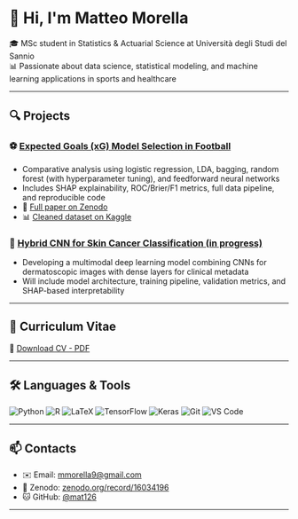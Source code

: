 # 👋 Hi, I'm Matteo Morella
🎓 MSc student in Statistics & Actuarial Science at Università degli Studi del Sannio  
📊 Passionate about data science, statistical modeling, and machine learning applications in sports and healthcare

---

## 🔍 Projects

### ⚽ [Expected Goals (xG) Model Selection in Football](https://github.com/mat126/Expected-Goals-xG-model-in-Football)
- Comparative analysis using logistic regression, LDA, bagging, random forest (with hyperparameter tuning), and feedforward neural networks
- Includes SHAP explainability, ROC/Brier/F1 metrics, full data pipeline, and reproducible code
- 📘 [Full paper on Zenodo](https://doi.org/10.5281/zenodo.16034196)  
- 📊 [Cleaned dataset on Kaggle](https://www.kaggle.com/datasets/mat126/shots-dataset-for-footballsoccer)

### 🧬 [Hybrid CNN for Skin Cancer Classification (in progress)](https://github.com/mat126/skin-cancer-detection) 
- Developing a multimodal deep learning model combining CNNs for dermatoscopic images with dense layers for clinical metadata
- Will include model architecture, training pipeline, validation metrics, and SHAP-based interpretability

---

## 📄 Curriculum Vitae

📎 [Download CV - PDF](https://github.com/mat126/mat126/raw/main/CV_Matteo.pdf)

---

## 🛠️ Languages & Tools

![Python](https://img.shields.io/badge/Python-3776AB?style=flat-square&logo=python&logoColor=white)
![R](https://img.shields.io/badge/R-276DC3?style=flat-square&logo=r&logoColor=white)
![LaTeX](https://img.shields.io/badge/LaTeX-47A141?style=flat-square&logo=latex&logoColor=white)
![TensorFlow](https://img.shields.io/badge/TensorFlow-FF6F00?style=flat-square&logo=tensorflow&logoColor=white)
![Keras](https://img.shields.io/badge/Keras-D00000?style=flat-square&logo=keras&logoColor=white)
![Git](https://img.shields.io/badge/Git-F05032?style=flat-square&logo=git&logoColor=white)
![VS Code](https://img.shields.io/badge/VS_Code-007ACC?style=flat-square&logo=visual-studio-code&logoColor=white)

---

## 📫 Contacts

- ✉️ Email: [mmorella9@gmail.com](mailto:mmorella9@gmail.com)  
- 🧠 Zenodo: [zenodo.org/record/16034196](https://zenodo.org/record/16034196)  
- 🐱 GitHub: [@mat126](https://github.com/mat126)

---


